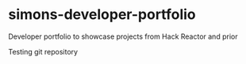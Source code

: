 # simons-developer-portfolio
Developer portfolio to showcase projects from Hack Reactor and prior

Testing git repository
